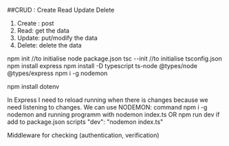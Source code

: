 ##CRUD : Create Read Update Delete
1. Create : post
2. Read: get the data
3. Update: put/modify the data
4. Delete: delete the data

npm init  //to initialise node package.json
tsc --init  //to initialise tsconfig.json
npm install express
npm install -D typescript ts-node @types/node @types/express
npm i -g nodemon

npm install dotenv

In Express I need to reload running when there is changes because we need listening to changes. We can use NODEMON: command npm i -g nodemon and running programm with nodemon index.ts OR npm run dev if add to package.json scripts  "dev": "nodemon index.ts"

Middleware for checking (authentication, verification)
